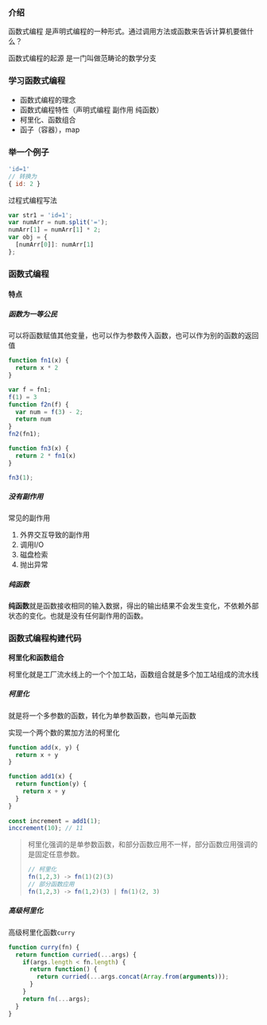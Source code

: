 ### 介绍

函数式编程 是声明式编程的一种形式。通过调用方法或函数来告诉计算机要做什么？

函数式编程的起源 是一门叫做范畴论的数学分支

### 学习函数式编程

* 函数式编程的理念
* 函数式编程特性（声明式编程 副作用 纯函数）
* 柯里化、函数组合
* 函子（容器），map

### 举一个例子

```js
'id=1'
// 转换为
{ id: 2 }
```

过程式编程写法

```js
var str1 = 'id=1';
var numArr = num.split('=');
numArr[1] = numArr[1] * 2;
var obj = {
  [numArr[0]]: numArr[1]
};
```

### 函数式编程

#### 特点

##### 函数为一等公民

可以将函数赋值其他变量，也可以作为参数传入函数，也可以作为别的函数的返回值

```js
function fn1(x) {
  return x * 2
}

var f = fn1;
f(1) = 3
function f2n(f) {
  var num = f(3) - 2;
  return num
}
fn2(fn1);

function fn3(x) {
  return 2 * fn1(x)
}

fn3(1);
```

##### 没有副作用

常见的副作用

1. 外界交互导致的副作用
2. 调用I/O
3. 磁盘检索
4. 抛出异常

##### 纯函数

**纯函数**就是函数接收相同的输入数据，得出的输出结果不会发生变化，不依赖外部状态的变化。也就是没有任何副作用的函数。

### 函数式编程构建代码

**柯里化和函数组合**

柯里化就是工厂流水线上的一个个加工站，函数组合就是多个加工站组成的流水线

##### 柯里化

就是将一个多参数的函数，转化为单参数函数，也叫单元函数

实现一个两个数的累加方法的柯里化

``` js
function add(x, y) {
  return x + y
}

function add1(x) {
  return function(y) {
    return x + y
  }
}
 
const increment = add1(1);
inccrement(10); // 11
```

> 柯里化强调的是单参数函数，和部分函数应用不一样，部分函数应用强调的是固定任意参数。
>
> ```js
> // 柯里化
> fn(1,2,3) -> fn(1)(2)(3)
> // 部分函数应用
> fn(1,2,3) -> fn(1,2)(3) | fn(1)(2, 3)
> ```
>
> 

##### 高级柯里化

高级柯里化函数`curry`

```js
function curry(fn) {
  return function curried(...args) {
    if(args.length < fn.length) {
      return function() {
        return curried(...args.concat(Array.from(arguments)));
      }
    }
    return fn(...args);
  }
}
```

